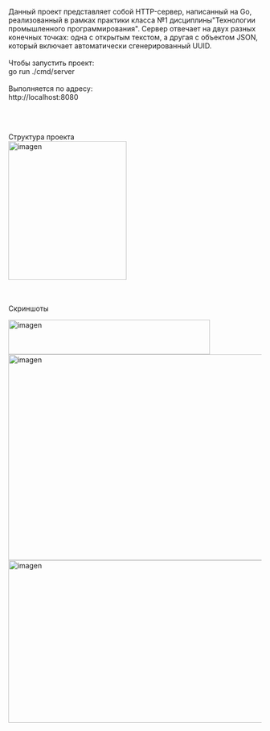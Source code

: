 Данный проект представляет собой HTTP-сервер, написанный на Go, реализованный в рамках практики класса №1 дисциплины"Технологии промышленного программирования". Сервер отвечает на двух разных конечных точках: одна с открытым текстом, а другая с объектом JSON, который включает автоматически сгенерированный UUID.
<br><br>
Чтобы запустить проект:
<br>
go run ./cmd/server
<br><br>
Выполняется по адресу:
<br>
http://localhost:8080

<br><br>

Структура проекта <br>
<img width="235" height="276" alt="imagen" src="https://github.com/user-attachments/assets/45655648-d9e1-44c3-bdae-ef622c723964" />

<br><br>
Скриншоты
<br>

<img width="401" height="69" alt="imagen" src="https://github.com/user-attachments/assets/9cef6e43-c249-43b1-ba81-0cd37af0fc85" />
<br>
<img width="810" height="409" alt="imagen" src="https://github.com/user-attachments/assets/590e0406-81d9-4a88-bc72-cf6560d3eefe" />
<br>
<img width="845" height="323" alt="imagen" src="https://github.com/user-attachments/assets/a0254b7f-a081-410d-8c71-a2acccfb3a7e" />
<br>




